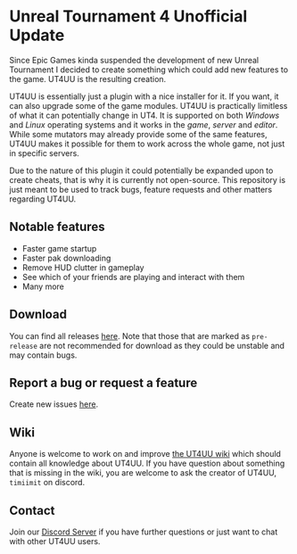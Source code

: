 # Unreal Tournament 4 Unofficial Update
Since Epic Games kinda suspended the development of new Unreal Tournament I decided to create something which could add new features to the game. UT4UU is the resulting creation.

UT4UU is essentially just a plugin with a nice installer for it. If you want, it can also upgrade some of the game modules. UT4UU is practically limitless of what it can potentially change in UT4. It is supported on both *Windows* and *Linux* operating systems and it works in the *game*, *server* and *editor*. While some mutators may already provide some of the same features, UT4UU makes it possible for them to work across the whole game, not just in specific servers.

Due to the nature of this plugin it could potentially be expanded upon to create cheats, that is why it is currently not open-source. This repository is just meant to be used to track bugs, feature requests and other matters regarding UT4UU.

## Notable features
 - Faster game startup
 - Faster pak downloading
 - Remove HUD clutter in gameplay
 - See which of your friends are playing and interact with them
 - Many more
 
## Download
You can find all releases [here](https://github.com/timiimit/UT4UU-Public/releases). Note that those that are marked as `pre-release` are not recommended for download as they could be unstable and may contain bugs.

## Report a bug or request a feature
Create new issues [here](https://github.com/timiimit/UT4UU-Public/issues).

## Wiki
Anyone is welcome to work on and improve [the UT4UU wiki](https://github.com/timiimit/UT4UU-Public/wiki) which should contain all knowledge about UT4UU. If you have question about something that is missing in the wiki, you are welcome to ask the creator of UT4UU, `timiimit` on discord.

## Contact
Join our [Discord Server](https://discord.gg/2DaCWkK) if you have further questions or just want to chat with other UT4UU users.
